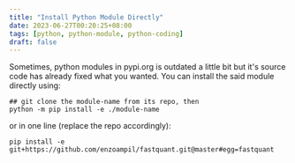 ```yaml
---
title: "Install Python Module Directly"
date: 2023-06-27T00:20:25+08:00
tags: [python, python-module, python-coding]
draft: false
---
```


Sometimes, python modules in pypi.org is outdated a little bit but it's source code has already fixed what you wanted.
You can install the said module directly using:
```
## git clone the module-name from its repo, then
python -m pip install -e ./module-name
```
or in one line (replace the repo accordingly):
```
pip install -e git+https://github.com/enzoampil/fastquant.git@master#egg=fastquant
```
